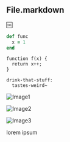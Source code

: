 ## File.markdown

:cool:

```ruby
def func
  x = 1
end
```

```
function f(x) {
  return x++;
}
```

```kombucha
drink-that-stuff:
  tastes-weird~
```

![Image1](image1.png)

![Image2](/tmp/image2.png)

![Image3](http://github.com/image3.png)

lorem
ipsum
